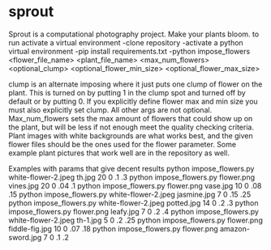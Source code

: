 # sprout
Sprout is a computational photography project. Make your plants bloom.
to run activate a virtual environment
-clone repository
-activate a python virtual environment
-pip install requirements.txt
-python impose_flowers <flower_file_name> <plant_file_name> <max_num_flowers> <optional_clump> <optional_flower_min_size> <optional_flower_max_size>

clump is an alternate imposing where it just puts one clump of flower on the plant. This is turned on by putting 1 in the clump spot and 
turned off by default or by putting 0. If you explicitly define flower max and min size you must also explicitly set clump. All other 
args are not optional. Max_num_flowers sets the max amount of flowers that could show up on the plant, but will be less if not enough 
meet the quality checking criteria. Plant images with white backgrounds are what works best, and the given flower files should be the ones 
used for the flower parameter. Some example plant pictures that work well are in the repository as well.


Examples with params that give decent results
python impose_flowers.py white-flower-2.jpeg th.jpg 20 0 .1 .3
python impose_flowers.py flower.png vines.jpg 20 0 .04 .1
python impose_flowers.py flower.png vase.jpg 10 0 .08 .15
python impose_flowers.py white-flower-2.jpeg jasmine.jpg 7 0 .15 .25
python impose_flowers.py white-flower-2.jpeg potted.jpg 14 0 .2 .3
python impose_flowers.py flower.png leafy.jpg 7 0 .2 .4
python impose_flowers.py white-flower-2.jpeg th-1.jpg 5 0 .2 .25
python impose_flowers.py flower.png fiddle-fig.jpg 10 0 .07 .18
python impose_flowers.py flower.png amazon-sword.jpg 7 0 .1 .2









